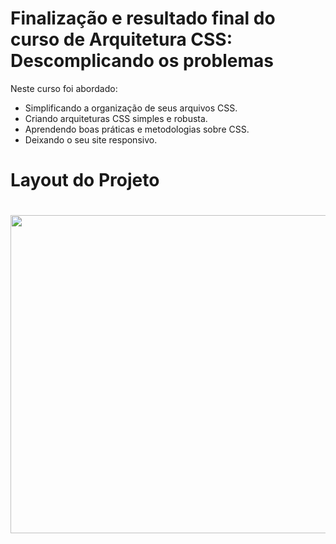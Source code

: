 # Finalização e resultado final do curso de Arquitetura CSS: Descomplicando os problemas

Neste curso foi abordado: 

- Simplificando a organização de seus arquivos CSS.
- Criando arquiteturas CSS simples e robusta.
- Aprendendo boas práticas e metodologias sobre CSS.
- Deixando o seu site responsivo.

# Layout do Projeto

<h1>
    <img width="509px" src="https://media.giphy.com/media/M988kALVi4kiEi8KOV/giphy.gif">
</h1>
